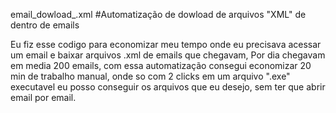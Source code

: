 email_dowload_.xml
#Automatização de dowload de arquivos "XML" de dentro de emails

Eu fiz esse codigo para economizar meu tempo onde eu precisava acessar um email e baixar arquivos .xml de emails que chegavam, Por dia chegavam em media 200 emails, com essa automatização consegui economizar 20 min de trabalho manual, onde so com 2 clicks em um arquivo ".exe" executavel eu posso conseguir os arquivos que eu desejo, sem ter que abrir email por email.

